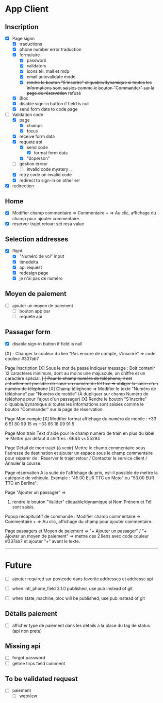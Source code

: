 # App Client

## Inscription
* [X] Page signn
    - [X] traductions
    - [X] phone number error traduction
    - [X] formulaire
        - [X] password
        - [X] validators
        - [X] icons tél, mail et mdp
        - [X] email autovalidate mode
        - [X] ~~rendre le bouton "S'inscrire" cliquable/dynamique si toutes les informations sont saisies comme le bouton "Commander" sur la page de réservation~~ refusé
    - [X] Bloc
    - [X] disable sign-in button if field is null
    - [X] send form data to code page
* [ ] Validation code
    - [X] page
        - [X] champs
        - [X] focus
    - [X] receive form data
    - [X] requete api
        - [X] send code
            - [X] format form data
        - [X] "doperson"
    - [ ] gestion erreur
        - [ ] invalid code mystery ..
    - [X] retry code on invalid code
    - [X] redirect to sign-in on other err
* [X] redirection

## Home
* [X] Modifier champ commentaire => Commentaire + => Au clic, affichage du champ pour ajouter commentaire.
* [X] reserver trajet retour: set resa value

## Selection addresses
* [X] flight
    * [X] "Numéro de vol" input
    * [X] timedelta
    * [X] api request
    * [X] redesign page
    * [X] je n'ai pas de numéro

## Moyen de paiement
* [ ] ajouter un moyen de paiement
    - [ ] bouton app bar
    - [ ] requête api

## Passager form
- [X] disable sign-in button if field is null


[X] - Changer la couleur du lien "Pas encore de compte, s'inscrire" => code couleur #337ab7

Page Inscription
[X] Sous le mot de passe indiquer message : Doit contenir 12 caractères minimum, dont au moins une majuscule, un chiffre et un caractère spécial.
~~[ ] Pour le champ numéro de téléphone, il est actuellement possible de saisir un numéro de tél fixe => obliger la saisie d'un numéro de téléphone~~
[X] Champ téléphone => Modifier le texte "Numéro de téléphone" par "Numéro de mobile"  (À dupliquer sur champ Numéro de téléphone pour l'ajout d'un passager)
[X] Rendre le bouton "S'inscrire" cliquable/dynamique si toutes les informations sont saisies comme le bouton "Commander" sur la page de réservation.

Page Mon compte
[X] Modifier format affichage du numéro de mobile : +33 6 51 80 99 15 vs +33 65 18 09 91 5

Page Mon train
Text d'aide pour le champ numéro de train en plus du label. => Mettre par défaut 4 chiffres : 6644 vs 55294

Page Détail de mon trajet (à venir)
Mettre le champ commentaire sous l'adresse de destination et ajouter un espace sous le champ commentaire pour séparer de : Réserver le trajet retour / Contacter le service client / Annuler la course.

Page réservation
A la suite de l'affichage du prix, est-il possible de mettre la catégorie de véhicule. Exemple : "45.00 EUR TTC en Moto" ou "53.00 EUR TTC en Berline". 

Page "Ajouter un passager" => 
1. rendre le bouton "Valider" cliquable/dynamique si Nom Prénom et Tél sont saisis.

Popup récapitulatif de commande : Modifier champ commentaire => Commentaire + => Au clic, affichage du champ pour ajouter commentaire.

Page passagers et Moyen de paiement => "+ Ajouter un passager" /  "+ Ajouter un moyen de paiement"   => mettre ces 2 liens avec code couleur #337ab7 et ajouter "+" avant le texte.



----

# Future
- [ ] ajouter required sur postcode dans favorite addresses et addresse api

- [ ] when intl_phone_field 3.1.0 published, use pub instead of git
- [ ] when state_machine_bloc will be published, use pub instead of git

## Détails paiement
- [ ] afficher type de paiement dans les détails à la place du tag de status (api non prete)

## Missing api
- [ ] forgot password
- [ ] getme trips field comment

## To be validated request
- [ ] paiement
    - [ ] webview
